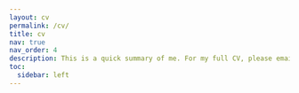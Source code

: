 ```yaml
---
layout: cv
permalink: /cv/
title: cv
nav: true
nav_order: 4
description: This is a quick summary of me. For my full CV, please email on either my work or personal email addresses
toc:
  sidebar: left
---
```

